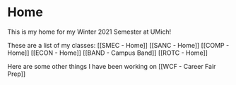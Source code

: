# Home 

This is my home for my Winter 2021 Semester at UMich!

These are a list of my classes:
[[SMEC - Home]]
[[SANC - Home]]
[[COMP - Home]]
[[ECON - Home]]
[[BAND - Campus Band]]
[[ROTC - Home]]

Here are some other things I have been working on
[[WCF - Career Fair Prep]]